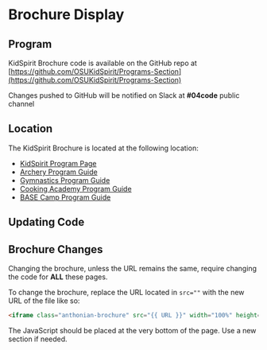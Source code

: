 # Brochure Display

## Program

KidSpirit Brochure code is available on the GitHub repo at [https://github.com/OSUKidSpirit/Programs-Section](https://github.com/OSUKidSpirit/Programs-Section)

Changes pushed to GitHub will be notified on Slack at **#04code** public channel

## Location

The KidSpirit Brochure is located at the following location:

- [KidSpirit Program Page](https://kidspirit.oregonstate.edu/programs)
- [Archery Program Guide](https://kidspirit.oregonstate.edu/archery-program-guide)
- [Gymnastics Program Guide](https://kidspirit.oregonstate.edu/gymnastics-program-guide)
- [Cooking Academy Program Guide](https://kidspirit.oregonstate.edu/cooking-academy-program-guide)
- [BASE Camp Program Guide](https://kidspirit.oregonstate.edu/base-camp-program-guide)

## Updating Code

## Brochure Changes

Changing the brochure, unless the URL remains the same, require changing the code for **ALL** these pages.

To change the brochure, replace the URL located in `src=""` with the new URL of the file like so:

```html
<iframe class="anthonian-brochure" src="{{ URL }}" width="100%" height="500px"></iframe>
```

The JavaScript should be placed at the very bottom of the page. Use a new section if needed.
